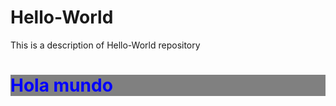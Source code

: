 # Hello-World
This is a description of Hello-World repository

<head>  
  <style>
    .container{
      color:blue;
      background-color:grey;
     }
  </style>
</head>
<body>
  <div class='container'>
    <h1>Hola mundo</h1>
  </div>
<body>
